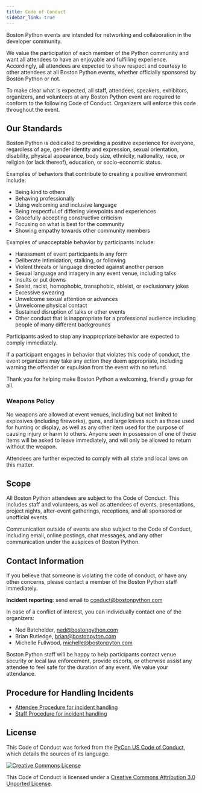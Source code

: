 ```yaml
---
title: Code of Conduct
sidebar_link: true
---
```


Boston Python events are intended for networking and collaboration in the
developer community.

We value the participation of each member of the Python community and want all
attendees to have an enjoyable and fulfilling experience. Accordingly, all
attendees are expected to show respect and courtesy to other attendees at all
Boston Python events, whether officially sponsored by Boston Python or not.

To make clear what is expected, all staff, attendees, speakers, exhibitors,
organizers, and volunteers at any Boston Python event are required to conform to
the following Code of Conduct. Organizers will enforce this code throughout the
event.

## Our Standards

Boston Python is dedicated to providing a positive experience for everyone,
regardless of age, gender identity and expression, sexual orientation,
disability, physical appearance, body size, ethnicity, nationality, race, or
religion (or lack thereof), education, or socio-economic status.

Examples of behaviors that contribute to creating a positive environment
include:

- Being kind to others
- Behaving professionally
- Using welcoming and inclusive language
- Being respectful of differing viewpoints and experiences
- Gracefully accepting constructive criticism
- Focusing on what is best for the community
- Showing empathy towards other community members

Examples of unacceptable behavior by participants include:

- Harassment of event participants in any form
- Deliberate intimidation, stalking, or following
- Violent threats or language directed against another person
- Sexual language and imagery in any event venue, including talks
- Insults or put downs
- Sexist, racist, homophobic, transphobic, ableist, or exclusionary jokes
- Excessive swearing
- Unwelcome sexual attention or advances
- Unwelcome physical contact
- Sustained disruption of talks or other events
- Other conduct that is inappropriate for a professional audience including
  people of many different backgrounds

Participants asked to stop any inappropriate behavior are expected to comply
immediately.

If a participant engages in behavior that violates this code of conduct, the
event organizers may take any action they deem appropriate, including warning
the offender or expulsion from the event with no refund.

Thank you for helping make Boston Python a welcoming, friendly group for all.

### Weapons Policy

No weapons are allowed at event venues, including but not limited to explosives
(including fireworks), guns, and large knives such as those used for hunting or
display, as well as any other item used for the purpose of causing injury or
harm to others. Anyone seen in possession of one of these items will be asked to
leave immediately, and will only be allowed to return without the weapon.

Attendees are further expected to comply with all state and local laws on this
matter.

## Scope

All Boston Python attendees are subject to the Code of Conduct. This includes
staff and volunteers, as well as attendees of events, presentations, project
nights, after-event gatherings, receptions, and all sponsored or unofficial
events.

Communication outside of events are also subject to the Code of Conduct,
including email, online postings, chat messages, and any other communication
under the auspices of Boston Python.

## Contact Information

If you believe that someone is violating the code of conduct, or have any other
concerns, please contact a member of the Boston Python staff immediately.

**Incident reporting**: send email to <conduct@bostonpython.com>

In case of a conflict of interest, you can individually contact one of the
organizers:

  * Ned Batchelder, <ned@bostonpython.com>
  * Brian Rutledge, <brian@bostonpyton.com>
  * Michelle Fullwood, <michelle@bostonpyton.com>

Boston Python staff will be happy to help participants contact venue security or
local law enforcement, provide escorts, or otherwise assist any attendee to feel
safe for the duration of any event. We value your attendance.

## Procedure for Handling Incidents

* [Attendee Procedure for incident handling](conduct-attendee-procedure.md)
* [Staff Procedure for incident handling](conduct-staff-procedure.md)

## License

This Code of Conduct was forked from the [PyCon US Code of
Conduct](https://github.com/python/pycon-code-of-conduct/blob/master/code_of_conduct.md),
which details the sources of its language.

[![Creative Commons License](http://i.creativecommons.org/l/by/3.0/88x31.png)](http://creativecommons.org/licenses/by/3.0/)

This Code of Conduct is licensed under a [Creative Commons Attribution 3.0
Unported License](http://creativecommons.org/licenses/by/3.0/).
